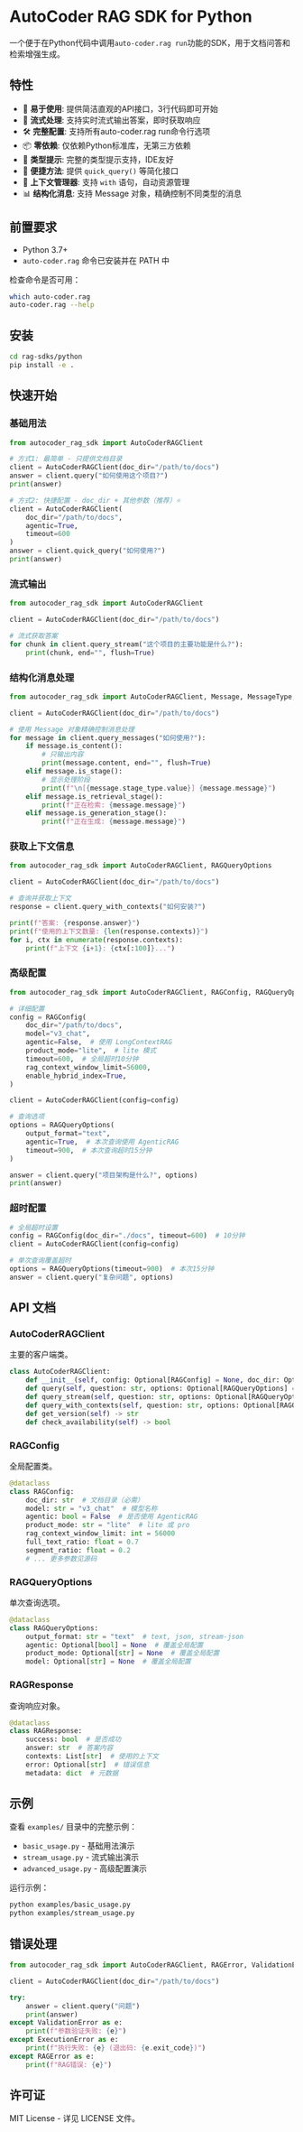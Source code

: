 # AutoCoder RAG SDK for Python

一个便于在Python代码中调用`auto-coder.rag run`功能的SDK，用于文档问答和检索增强生成。

## 特性

- 🚀 **易于使用**: 提供简洁直观的API接口，3行代码即可开始
- 📡 **流式处理**: 支持实时流式输出答案，即时获取响应
- 🛠 **完整配置**: 支持所有auto-coder.rag run命令行选项
- 📦 **零依赖**: 仅依赖Python标准库，无第三方依赖
- 🐍 **类型提示**: 完整的类型提示支持，IDE友好
- 🎯 **便捷方法**: 提供 `quick_query()` 等简化接口
- 🔧 **上下文管理器**: 支持 `with` 语句，自动资源管理
- 📊 **结构化消息**: 支持 Message 对象，精确控制不同类型的消息

## 前置要求

- Python 3.7+
- `auto-coder.rag` 命令已安装并在 PATH 中

检查命令是否可用：
```bash
which auto-coder.rag
auto-coder.rag --help
```

## 安装

```bash
cd rag-sdks/python
pip install -e .
```

## 快速开始

### 基础用法

```python
from autocoder_rag_sdk import AutoCoderRAGClient

# 方式1: 最简单 - 只提供文档目录
client = AutoCoderRAGClient(doc_dir="/path/to/docs")
answer = client.query("如何使用这个项目?")
print(answer)

# 方式2: 快捷配置 - doc_dir + 其他参数（推荐）⭐
client = AutoCoderRAGClient(
    doc_dir="/path/to/docs",
    agentic=True,
    timeout=600
)
answer = client.quick_query("如何使用?")
print(answer)
```

### 流式输出

```python
from autocoder_rag_sdk import AutoCoderRAGClient

client = AutoCoderRAGClient(doc_dir="/path/to/docs")

# 流式获取答案
for chunk in client.query_stream("这个项目的主要功能是什么?"):
    print(chunk, end="", flush=True)
```

### 结构化消息处理

```python
from autocoder_rag_sdk import AutoCoderRAGClient, Message, MessageType, StageType

client = AutoCoderRAGClient(doc_dir="/path/to/docs")

# 使用 Message 对象精确控制消息处理
for message in client.query_messages("如何使用?"):
    if message.is_content():
        # 只输出内容
        print(message.content, end="", flush=True)
    elif message.is_stage():
        # 显示处理阶段
        print(f"\n[{message.stage_type.value}] {message.message}")
    elif message.is_retrieval_stage():
        print(f"正在检索: {message.message}")
    elif message.is_generation_stage():
        print(f"正在生成: {message.message}")
```

### 获取上下文信息

```python
from autocoder_rag_sdk import AutoCoderRAGClient, RAGQueryOptions

client = AutoCoderRAGClient(doc_dir="/path/to/docs")

# 查询并获取上下文
response = client.query_with_contexts("如何安装?")

print(f"答案: {response.answer}")
print(f"使用的上下文数量: {len(response.contexts)}")
for i, ctx in enumerate(response.contexts):
    print(f"上下文 {i+1}: {ctx[:100]}...")
```

### 高级配置

```python
from autocoder_rag_sdk import AutoCoderRAGClient, RAGConfig, RAGQueryOptions

# 详细配置
config = RAGConfig(
    doc_dir="/path/to/docs",
    model="v3_chat",
    agentic=False,  # 使用 LongContextRAG
    product_mode="lite",  # lite 模式
    timeout=600,  # 全局超时10分钟
    rag_context_window_limit=56000,
    enable_hybrid_index=True,
)

client = AutoCoderRAGClient(config=config)

# 查询选项
options = RAGQueryOptions(
    output_format="text",
    agentic=True,  # 本次查询使用 AgenticRAG
    timeout=900,  # 本次查询超时15分钟
)

answer = client.query("项目架构是什么?", options)
print(answer)
```

### 超时配置

```python
# 全局超时设置
config = RAGConfig(doc_dir="./docs", timeout=600)  # 10分钟
client = AutoCoderRAGClient(config=config)

# 单次查询覆盖超时
options = RAGQueryOptions(timeout=900)  # 本次15分钟
answer = client.query("复杂问题", options)
```

## API 文档

### AutoCoderRAGClient

主要的客户端类。

```python
class AutoCoderRAGClient:
    def __init__(self, config: Optional[RAGConfig] = None, doc_dir: Optional[str] = None)
    def query(self, question: str, options: Optional[RAGQueryOptions] = None) -> str
    def query_stream(self, question: str, options: Optional[RAGQueryOptions] = None) -> Generator[str, None, None]
    def query_with_contexts(self, question: str, options: Optional[RAGQueryOptions] = None) -> RAGResponse
    def get_version(self) -> str
    def check_availability(self) -> bool
```

### RAGConfig

全局配置类。

```python
@dataclass
class RAGConfig:
    doc_dir: str  # 文档目录（必需）
    model: str = "v3_chat"  # 模型名称
    agentic: bool = False  # 是否使用 AgenticRAG
    product_mode: str = "lite"  # lite 或 pro
    rag_context_window_limit: int = 56000
    full_text_ratio: float = 0.7
    segment_ratio: float = 0.2
    # ... 更多参数见源码
```

### RAGQueryOptions

单次查询选项。

```python
@dataclass
class RAGQueryOptions:
    output_format: str = "text"  # text, json, stream-json
    agentic: Optional[bool] = None  # 覆盖全局配置
    product_mode: Optional[str] = None  # 覆盖全局配置
    model: Optional[str] = None  # 覆盖全局配置
```

### RAGResponse

查询响应对象。

```python
@dataclass
class RAGResponse:
    success: bool  # 是否成功
    answer: str  # 答案内容
    contexts: List[str]  # 使用的上下文
    error: Optional[str]  # 错误信息
    metadata: dict  # 元数据
```

## 示例

查看 `examples/` 目录中的完整示例：

- `basic_usage.py` - 基础用法演示
- `stream_usage.py` - 流式输出演示
- `advanced_usage.py` - 高级配置演示

运行示例：

```bash
python examples/basic_usage.py
python examples/stream_usage.py
```

## 错误处理

```python
from autocoder_rag_sdk import AutoCoderRAGClient, RAGError, ValidationError, ExecutionError

client = AutoCoderRAGClient(doc_dir="/path/to/docs")

try:
    answer = client.query("问题")
    print(answer)
except ValidationError as e:
    print(f"参数验证失败: {e}")
except ExecutionError as e:
    print(f"执行失败: {e} (退出码: {e.exit_code})")
except RAGError as e:
    print(f"RAG错误: {e}")
```

## 许可证

MIT License - 详见 LICENSE 文件。


